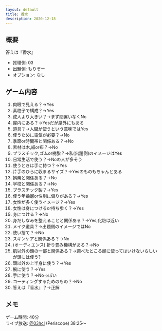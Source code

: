 ```yaml
---
layout: default
title: 香水
description: 2020-12-18
---
```


## 概要

答えは『香水』

- 推理側: 03
- 出題側: もりぞー
- オプション: なし

## ゲーム内容

1. 肉眼で見える？→Yes
2. 素粒子で構成？→Yes
3. 成人より大きい？→まず間違いなくNo
4. 屋内にある？→Yesだが屋外にもある
5. 道具？→人間が使うという意味ではYes
6. 使うために電気が必要？→No
7. 季節or時間帯と関係ある？→No
8. 素材は木,紙or布？→No
9. プラスチック,ゴムor樹脂？→私(出題側)のイメージはYes
10. 日常生活で使う？→Noの人が多そう
11. 使うときは手に持つ？→Yes
12. 片手のひらに収まるサイズ？→Yesのものもちゃんとある
13. 娯楽と関係ある？→No
14. 学校と関係ある？→No
15. プラスチック製？→Yes
16. 使う年齢層or性別に偏りがある？→Yes
17. 女性が多く使うイメージ？→Yes
18. 女性は身につけるor持ち歩く？→Yes
19. 身につける？→No
20. 身だしなみを整えることと関係ある？→Yes,化粧は近い
21. メイク道具？→出題側のイメージではNo
22. 使い捨て？→No
23. スキンケアと関係ある？→No
24. (オーディエンス) 折り畳み機構がある？→No
25. 肌以外の頭の一部と関係ある？→調べたところ顔に使ってはいけないらしいが頭には使う?
26. 頭以外の上半身に使う？→Yes
27. 腕に使う？→Yes
28. 手に使う？→Noっぽい
29. コーティングするためのもの？→No
30. 答えは『香水』？→正解

## メモ

ゲーム時間: 40分  
ライブ放送: [@03hcl](https://www.periscope.tv/03hcl/1yoKMAORlRpKQ?t=38m25s) (Periscope) 38:25～

